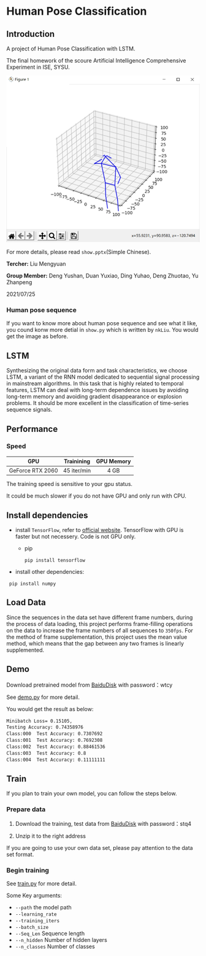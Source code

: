 # Human Pose Classification

## Introduction

A project of Human Pose Classification with LSTM.

The final homework of the scoure Artificial Intelligence Comprehensive Experiment in ISE, SYSU.

![img](demo/img01.jpg)

For more details, please read `show.pptx`(Simple Chinese).

**Tercher:** Liu Mengyuan

**Group Member:** Deng Yushan, Duan Yuxiao, Ding Yuhao, Deng Zhuotao, Yu Zhanpeng

2021/07/25

### Human pose sequence

If you want to know more about human pose sequence and see what it like, you cound konw more detial in `show.py` which is written by `nkLiu`. You would get the image as before.

## LSTM

Synthesizing the original data form and task characteristics, we choose LSTM, a variant of the RNN model dedicated to sequential signal processing in mainstream algorithms. In this task that is highly related to temporal features, LSTM can deal with long-term dependence issues by avoiding long-term memory and avoiding gradient disappearance or explosion problems. It should be more excellent in the classification of time-series sequence signals.


## Performance

### Speed

|   GPU                 | Trainining | GPU Memory |
| :------:              | :--------: | :---------:|
|   GeForce RTX 2060    |     45 iter/min  | 4 GB |



The training speed is sensitive to your gpu status. 

It could be much slower if you do not have GPU and only run with CPU.

## Install dependencies

- install `TensorFlow`, refer to [official website](https://www.tensorflow.org/). TensorFlow with GPU is faster but not necessery. Code is not GPU only.
  - pip
    ```
    pip install tensorflow
    ```

- install other dependencies:  
```
 pip install numpy 
```

## Load Data

Since the sequences in the data set have different frame numbers, during the process of data loading, this project performs frame-filling operations on the data to increase the frame numbers of all sequences to `350fps`. For the method of frame supplementation, this project uses the mean value method, which means that the gap between any two frames is linearly supplemented.

## Demo

Download pretrained model from [BaiduDisk](https://pan.baidu.com/s/1IhK8TaXyoWyI9cYG7LBr2A) with password：wtcy

See [demo.py](https://github.com/IT-BillDeng/Human-Pose-Classification/blob/main/demo.py) for more detail.

You would get the result as below:

```Bash
Minibatch Loss= 0.15105, 
Testing Accuracy: 0.74358976
Class:000  Test Accuracy: 0.7307692
Class:001  Test Accuracy: 0.7692308
Class:002  Test Accuracy: 0.88461536
Class:003  Test Accuracy: 0.8
Class:004  Test Accuracy: 0.11111111
```

## Train

If you plan to train your own model, you can follow the steps below.

### Prepare data

1. Download the training, test data from [BaiduDisk](https://pan.baidu.com/s/13aUqRV3FRWmYyP66y8hCHQ) with password：stq4

2. Unzip it to the right address

If you are going to use your own data set, please pay attention to the data set format.

### Begin training

See [train.py](https://github.com/IT-BillDeng/Human-Pose-Classification/blob/main/train.py) for more detail.

Some Key arguments:

- `--path` the model path
- `--learning_rate`
- `--training_iters`
- `--batch_size`
- `--Seq_Len` Sequence length
- `--n_hidden` Number of hidden layers
- `--n_classes` Number of classes


